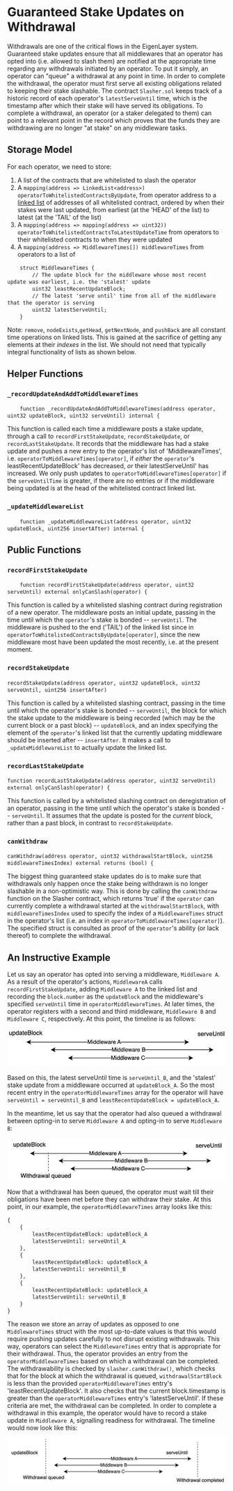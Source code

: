 # Guaranteed Stake Updates on Withdrawal
Withdrawals are one of the critical flows in the EigenLayer system.  Guaranteed stake updates ensure that all middlewares that an operator has opted into (i.e. allowed to slash them) are notified at the appropriate time regarding any withdrawals initiated by an operator.  To put it simply, an operator can "queue" a withdrawal at any point in time.  In order to complete the withdrawal, the operator must first serve all existing obligations related to keeping their stake slashable.  The contract `Slasher.sol` keeps track of a historic record of each operator's  `latestServeUntil` time, which is the timestamp after which their stake will have served its obligations. To complete a withdrawal, an operator (or a staker delegated to them) can point to a relevant point in the record which proves that the funds they are withdrawing are no longer "at stake" on any middleware tasks.

## Storage Model

For each operator, we need to store:

1. A list of the contracts that are whitelisted to slash the operator
2. A `mapping(address => LinkedList<address>) operatorToWhitelistedContractsByUpdate`, from operator address to a [linked list](../src/contracts/libraries/StructuredLinkedList.sol) of addresses of all whitelisted contract, ordered by when their stakes were last updated, from earliest (at the 'HEAD' of the list) to latest (at the 'TAIL' of the list)
3. A `mapping(address => mapping(address => uint32)) operatorToWhitelistedContractsToLatestUpdateTime` from operators to their whitelisted contracts to when they were updated
4. A `mapping(address => MiddlewareTimes[]) middlewareTimes` from operators to a list of
```solidity
    struct MiddlewareTimes {
        // The update block for the middleware whose most recent update was earliest, i.e. the 'stalest' update
        uint32 leastRecentUpdateBlock;
        // The latest 'serve until' time from all of the middleware that the operator is serving
        uint32 latestServeUntil;
    }
```

Note:
`remove`, `nodeExists`,`getHead`, `getNextNode`, and `pushBack` are all constant time operations on linked lists. This is gained at the sacrifice of getting any elements at their *indexes* in the list. We should not need that typically integral functionality of lists as shown below.

## Helper Functions

### `_recordUpdateAndAddToMiddlewareTimes`
```solidity
    function _recordUpdateAndAddToMiddlewareTimes(address operator, uint32 updateBlock, uint32 serveUntil) internal {
```

This function is called each time a middleware posts a stake update, through a call to `recordFirstStakeUpdate`, `recordStakeUpdate`, or `recordLastStakeUpdate`. It records that the middleware has had a stake update and pushes a new entry to the operator's list of 'MiddlewareTimes', i.e. `operatorToMiddlewareTimes[operator]`, if *either* the `operator`'s 
leastRecentUpdateBlock' has decreased, *or* their latestServeUntil' has increased.  We only push updates to `operatorToMiddlewareTimes[operator]` if the `serveUntilTime` is greater, if there are no entries or if the middleware being updated is at the head of the whitelisted contract linked list. 

### `_updateMiddlewareList`
```solidity
    function _updateMiddlewareList(address operator, uint32 updateBlock, uint256 insertAfter) internal {

```


## Public Functions

### `recordFirstStakeUpdate`
```solidity
    function recordFirstStakeUpdate(address operator, uint32 serveUntil) external onlyCanSlash(operator) {

```

This function is called by a whitelisted slashing contract during registration of a new operator. The middleware posts an initial update, passing in the time until which the `operator`'s stake is bonded -- `serveUntil`. The middleware is pushed to the end ('TAIL') of the linked list since in `operatorToWhitelistedContractsByUpdate[operator]`, since the new middleware most have been updated the most recently, i.e. at the present moment.


### `recordStakeUpdate`
```solidity
recordStakeUpdate(address operator, uint32 updateBlock, uint32 serveUntil, uint256 insertAfter) 
```

This function is called by a whitelisted slashing contract, passing in the time until which the operator's stake is bonded -- `serveUntil`, the block for which the stake update to the middleware is being recorded (which may be the current block or a past block) -- `updateBlock`, and an index specifying the element of the `operator`'s linked list that the currently updating middleware should be inserted after -- `insertAfter`. It makes a call to `_updateMiddlewareList` to actually update the linked list.

### `recordLastStakeUpdate`
```solidity
function recordLastStakeUpdate(address operator, uint32 serveUntil) external onlyCanSlash(operator) {
```

This function is called by a whitelisted slashing contract on deregistration of an operator, passing in the time until which the operator's stake is bonded -- `serveUntil`. It assumes that the update is posted for the *current* block, rather than a past block, in contrast to `recordStakeUpdate`.


### `canWithdraw`
```solidity
canWithdraw(address operator, uint32 withdrawalStartBlock, uint256 middlewareTimesIndex) external returns (bool) {
```

The biggest thing guaranteed stake updates do is to make sure that withdrawals only happen once the stake being withdrawn is no longer slashable in a non-optimistic way. This is done by calling the `canWithdraw` function on the Slasher contract, which returns 'true' if the `operator` can currently complete a withdrawal started at the `withdrawalStartBlock`, with `middlewareTimesIndex` used to specify the index of a `MiddlewareTimes` struct in the operator's list (i.e. an index in `operatorToMiddlewareTimes[operator]`). The specified struct is consulted as proof of the `operator`'s ability (or lack thereof) to complete the withdrawal.


## An Instructive Example

Let us say an operator has opted into serving a middleware, `Middleware A`. As a result of the operator's actions, `MiddlewareA` calls `recordFirstStakeUpdate`, adding  `Middleware A` to the linked list and recording the `block.number` as the `updateBlock` and the middleware's specified `serveUntil` time in `operatorMiddlewareTimes`.  At later times, the operator registers with a second and third middleware, `Middleware B` and `Middleware C`, respectively.  At this point, the timeline is as follows:

![Three Middlewares](images/three_middlewares.png?raw=true "Title")

Based on this, the latest serveUntil time is `serveUntil_B`, and the 'stalest' stake update from a middleware occurred at `updateBlock_A`.  So the most recent entry in the `operatorMiddlewareTimes` array for the operator will have `serveUntil = serveUntil_B` and `leastRecentUpdateBlock = updateBlock_A`.


In the meantime, let us say that the operator had also queued a withdrawal between opting-in to serve `Middleware A` and opting-in to serve `Middleware B`:

![Three Middlewares With Queued Withdrawal](images/three_middlewares_withdrwawl_queued.png?raw=true "Title")

Now that a withdrawal has been queued, the operator must wait till their obligations have been met before they can withdraw their stake.  At this point, in our example, the `operatorMiddlewareTimes` array looks like this:

```solidity
{
    {
        leastRecentUpdateBlock: updateBlock_A
        latestServeUntil: serveUntil_A
    },
    {
        leastRecentUpdateBlock: updateBlock_A
        latestServeUntil: serveUntil_B
    },
    {
        leastRecentUpdateBlock: updateBlock_A
        latestServeUntil: serveUntil_B
    }
}
```
The reason we store an array of updates as opposed to one `MiddlewareTimes` struct with the most up-to-date values is that this would require pushing updates carefully to not disrupt existing withdrawals. This way, operators can select the `MiddlewareTimes` entry that is appropriate for their withdrawal.  Thus, the operator provides an entry from the `operatorMiddlewareTimes` based on which a withdrawal can be completed.   The withdrawability is checked by `slasher.canWithdraw()`, which checks that for the block at which the withdrawal is queued, `withdrawalStartBlock` is less than the provided `operatorMiddlewareTimes` entry's 'leastRecentUpdateBlock'.  It also checks that the current block.timestamp is greater than the `operatorMiddlewareTimes` entry's 'latestServeUntil'.  If these criteria are met, the withdrawal can be completed.  In order to complete a withdrawal in this example, the operator would have to record a stake update in `Middleware A`, signalling readiness for withdrawal.  The timeline would now look like this:

![Updated Three Middlewares With Queued Withdrawal](images/withdrawal.png?raw=true "Title")























